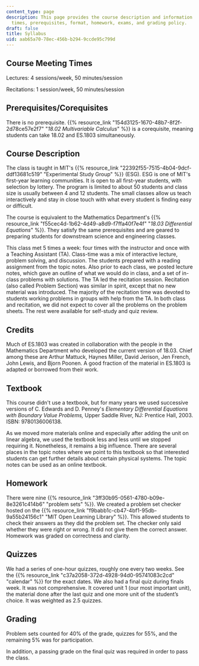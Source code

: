 ```yaml
---
content_type: page
description: This page provides the course description and information on course meeting
  times, prerequisites, format, homework, exams, and grading policy.
draft: false
title: Syllabus
uid: aab65a70-78ec-456b-b294-9ccde95c799d
---
```

## Course Meeting Times

Lectures: 4 sessions/week, 50 minutes/session

Recitations: 1 session/week, 50 minutes/session

## Prerequisites/Corequisites

There is no prerequisite. {{% resource_link "154d3125-1670-48b7-8f2f-2d78ce57e2f7" "*18.02 Multivariable Calculus*" %}} is a corequisite, meaning students can take 18.02 and ES.1803 simultaneously.

## Course Description

The class is taught in MIT's {{% resource_link "22392f55-7515-4b04-9dcf-ddf13681c519" "Experimental Study Group" %}} (ESG). ESG is one of MIT's first-year learning communities. It is open to all first-year students, with selection by lottery. The program is limited to about 50 students and class size is usually between 4 and 12 students. The small classes allow us teach interactively and stay in close touch with what every student is finding easy or difficult.

The course is equivalent to the Mathematics Department's {{% resource_link "f55cec4d-1b62-4d49-a8d9-f7ffa40f7e4f" "*18.03 Differential Equations*" %}}. They satisfy the same prerequisites and are geared to preparing students for downstream science and engineering classes.

This class met 5 times a week: four times with the instructor and once with a Teaching Assistant (TA). Class-time was a mix of interactive lecture, problem solving, and discussion. The students prepared with a reading assignment from the topic notes. Also prior to each class, we posted lecture notes, which gave an outline of what we would do in class, and a set of in-class problems with solutions. The TA led the recitation session. Recitation (also called Problem Section) was similar in spirit, except that no new material was introduced. The majority of the recitation time was devoted to students working problems in groups with help from the TA. In both class and recitation, we did not expect to cover all the problems on the problem sheets. The rest were available for self-study and quiz review.

## Credits

Much of ES.1803 was created in collaboration with the people in the Mathematics Department who developed the current version of 18.03. Chief among these are Arthur Mattuck, Haynes Miller, David Jerison, Jen French, John Lewis, and Bjorn Poonen. A good fraction of the material in ES.1803 is adapted or borrowed from their work.

## Textbook

This course didn't use a textbook, but for many years we used successive versions of C. Edwards and D. Penney's *Elementary Differential Equations with Boundary Value Problems,* Upper Saddle River, NJ: Prentice Hall, 2003. ISBN: 9780136006138.

As we moved more materials online and especially after adding the unit on linear algebra, we used the textbook less and less until we stopped requiring it. Nonetheless, it remains a big influence. There are several places in the topic notes where we point to this textbook so that interested students can get further details about certain physical systems. The topic notes can be used as an online textbook.

## Homework

There were nine {{% resource_link "3ff30b95-0561-4780-b09e-8e3261c414b6" "problem sets" %}}. We created a problem set checker hosted on the {{% resource_link "f9babb1c-cb47-4bf1-95db-9a55b24156c1" "MIT Open Learning Library" %}}. This allowed students to check their answers as they did the problem set. The checker only said whether they were right or wrong. It did not give them the correct answer. Homework was graded on correctness and clarity.

## Quizzes

We had a series of one-hour quizzes, roughly one every two weeks. See the {{% resource_link "c37a2058-372d-4928-94d0-95741083c2cd" "calendar" %}} for the exact dates. We also had a final quiz during finals week. It was not comprehensive. It covered unit 1 (our most important unit), the material done after the last quiz and one more unit of the student’s choice. It was weighted as 2.5 quizzes.

## Grading

Problem sets counted for 40% of the grade, quizzes for 55%, and the remaining 5% was for participation.

In addition, a passing grade on the final quiz was required in order to pass the class.